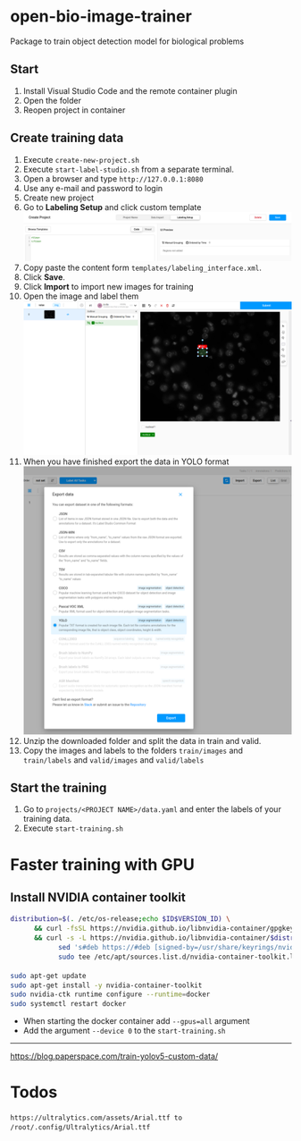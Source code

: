 # open-bio-image-trainer

Package to train object detection model for biological problems

## Start

1) Install Visual Studio Code and the remote container plugin
2) Open the folder
3) Reopen project in container


## Create training data

1) Execute `create-new-project.sh`
2) Execute `start-label-studio.sh` from a separate terminal.
3) Open a browser and type `http://127.0.0.1:8080`
4) Use any e-mail and password to login
5) Create new project
6) Go to **Labeling Setup** and click custom template
![doc/01_create_new.png](doc/01_create_new.png)
7) Copy paste the content form `templates/labeling_interface.xml`.
8) Click **Save**.
9) Click **Import** to import new images for training
10) Open the image and label them
![doc/02_label.png](doc/02_label.png)
11) When you have finished export the data in YOLO format
![doc/03_export.png](doc/03_export.png)
12) Unzip the downloaded folder and split the data in train and valid.
13) Copy the images and labels to the folders `train/images` and `train/labels` and `valid/images` and `valid/labels` 


## Start the training

1) Go to `projects/<PROJECT NAME>/data.yaml` and enter the labels of your training data.
2) Execute `start-training.sh`


# Faster training with GPU

## Install NVIDIA container toolkit

```sh
distribution=$(. /etc/os-release;echo $ID$VERSION_ID) \
      && curl -fsSL https://nvidia.github.io/libnvidia-container/gpgkey | sudo gpg --dearmor -o /usr/share/keyrings/nvidia-container-toolkit-keyring.gpg \
      && curl -s -L https://nvidia.github.io/libnvidia-container/$distribution/libnvidia-container.list | \
            sed 's#deb https://#deb [signed-by=/usr/share/keyrings/nvidia-container-toolkit-keyring.gpg] https://#g' | \
            sudo tee /etc/apt/sources.list.d/nvidia-container-toolkit.list

sudo apt-get update
sudo apt-get install -y nvidia-container-toolkit
sudo nvidia-ctk runtime configure --runtime=docker
sudo systemctl restart docker
```

- When starting the docker container add `--gpus=all` argument
- Add the argument `--device 0` to the `start-training.sh`


---
https://blog.paperspace.com/train-yolov5-custom-data/


# Todos

`https://ultralytics.com/assets/Arial.ttf to /root/.config/Ultralytics/Arial.ttf`